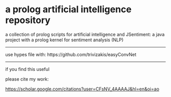 # a prolog artificial intelligence repository

a collection of prolog scripts for artificial intelligence
and JSentiment: a java project with a prolog kernel for sentiment analysis (NLP)


<hr>
use hypes file with:
https://github.com/trivizakis/easyConvNet

<hr>

if you find this useful

please cite my work:


https://scholar.google.com/citations?user=CFsNV_4AAAAJ&hl=en&oi=ao
